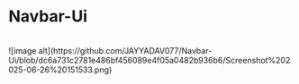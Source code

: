 # Navbar-Ui
<br>
![image alt](https://github.com/JAYYADAV077/Navbar-Ui/blob/dc6a731c2781e486bf456089e4f05a0482b936b6/Screenshot%202025-06-26%20151533.png)
